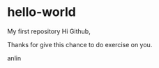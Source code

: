 # hello-world
My first repository
Hi Github,

Thanks for give this chance to do exercise on you.

anlin
